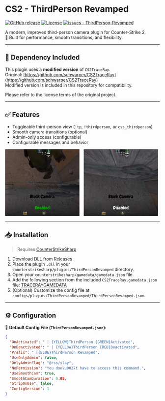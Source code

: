 # CS2 - ThirdPerson Revamped

[![GitHub release](https://img.shields.io/github/release/KKNecmi/ThirdPerson-Revamped?include_prereleases=&sort=semver&color=blue)](https://github.com/KKNecmi/ThirdPerson-Revamped/releases/)
[![License](https://img.shields.io/badge/License-GPLv3-blue)](#license)
[![issues - ThirdPerson-Revamped](https://img.shields.io/github/issues/KKNecmi/ThirdPerson-Revamped?color=darkgreen)](https://github.com/KKNecmi/ThirdPerson-Revamped/issues)

A modern, improved third-person camera plugin for Counter-Strike 2.  
🧠 Built for performance, smooth transitions, and flexibility.

---

## 🧩 Dependency Included

This plugin uses a **modified version** of `CS2TraceRay`.  
Original: [https://github.com/schwarper/CS2TraceRay](https://github.com/schwarper/CS2TraceRay)  
Modified version is included in this repository for compatibility.

Please refer to the license terms of the original project.

---

## ✅ Features

- Toggleable third-person view (`!tp`, `!thirdperson`, or `css_thirdperson`)
- Smooth camera transitions (optional)
- Admin-only access (configurable)
- Configurable messages and behavior

<p align="left">
  <img src="https://github.com/KKNecmi/ThirdPerson-Revamped/blob/main/ThirdPerson/images/BlockCameraEnabled.png" width="48%" style="margin-right:2%">
  <img src="https://github.com/KKNecmi/ThirdPerson-Revamped/blob/main/ThirdPerson/images/BlockCameraDisabled.png" width="48%">
</p>

---

## 📥 Installation

> Requires [CounterStrikeSharp](https://github.com/roflmuffin/CounterStrikeSharp)

1. [Download DLL from Releases](https://github.com/KKNecmi/ThirdPerson-Revamped/releases/latest)
2. Place the plugin `.dll` in your `counterstrikesharp/plugins/ThirdPersonRevamped` directory.
3. Open your `counterstrikesharp/gamedata/gamedata.json` file.
4. Add the following section from the included `CS2TraceRay.gamedata.json` file:
   [TRACERAYGAMEDATA](https://raw.githubusercontent.com/KKNecmi/ThirdPerson-Revamped/refs/heads/main/CS2TraceRay/CS2TraceRay.gamedata.json)
5. (Optional) Customize the config file at `configs/plugins/ThirdPersonRevamped/ThirdPersonRevamped.json`.

---

## ⚙️ Configuration

📁 **Default Config File (`ThirdPersonRevamped.json`):**

```json
{
  "OnActivated": " | {YELLOW}ThirdPerson {GREEN}Activated",
  "OnDeactivated": " | {YELLOW}ThirdPerson {RED}Deactivated",
  "Prefix": " [{BLUE}ThirdPerson Revamped",
  "UseOnlyAdmin": false,
  "OnlyAdminFlag": "@css/slay",
  "NoPermission": "You don\u0027t have to access this command.",
  "UseSmoothCam": true,
  "SmoothCamDuration": 0.05,
  "StripOnUse": false,
  "ConfigVersion": 1
}
```
